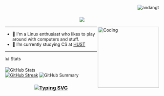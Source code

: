 <p align="right"> <img src="https://komarev.com/ghpvc/?username=andangt&label=Profile%20views&color=0e75b6&size=24&style=flat" alt="andangt" /> </p>

<h3 align="center">
  <img src="https://readme-typing-svg.herokuapp.com/?font=Righteous&size=35&center=true&vCenter=true&width=1600&height=70&duration=4000&lines=Hello+There!+I'm+An+" />
</h3>

<img align="right" alt="Coding" width="200" src="https://user-images.githubusercontent.com/74038190/212750999-42ff8a64-dad8-4772-9648-849968543991.gif">

---

- 🔭 I'm a Linux enthusiast who likes to play around with computers and stuff.
- 🌱 I’m currently studying CS at [HUST](https://hust.edu.vn/)

---

📊 Stats

![GitHub Stats](http://github-profile-summary-cards.vercel.app/api/cards/stats?username=andangt&theme=gruvbox)  
[![GitHub Streak](https://github-readme-streak-stats.herokuapp.com?user=andangt&theme=gruvbox&hide_border=true&date_format=j%20M%5B%20Y%5D&card_width=480)](https://git.io/streak-stats)
![GitHub Summary](http://github-profile-summary-cards.vercel.app/api/cards/profile-details?username=andangt&theme=gruvbox)
<h3 align="center">

[![Typing SVG](https://readme-typing-svg.herokuapp.com?font=Fantasque+Sans+Mono&weight=700&size=24&pause=1000&color=0e75b6&center=true&width=446&lines=Thank+you+for+visiting!+%F0%9F%91%8D)](https://git.io/typing-svg)

</h3>
